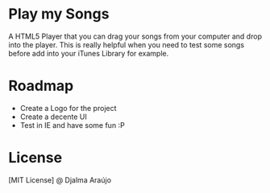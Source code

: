 # Play my Songs

A HTML5 Player that you can drag your songs from your computer and drop into the player. This is really helpful when you need to test some songs before add into your iTunes Library for example.

# Roadmap

* Create a Logo for the project
* Create a decente UI
* Test in IE and have some fun :P

# License
[MIT License] @ Djalma Araújo